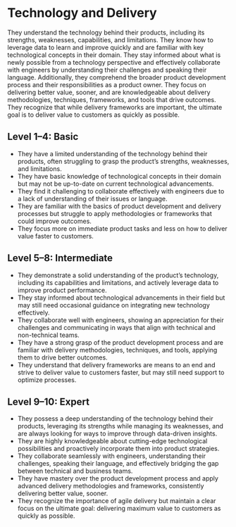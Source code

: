 # Technology and Delivery
They understand the technology behind their products, including its strengths, weaknesses, capabilities, and limitations. They know how to leverage data to learn and improve quickly and are familiar with key technological concepts in their domain. They stay informed about what is newly possible from a technology perspective and effectively collaborate with engineers by understanding their challenges and speaking their language. Additionally, they comprehend the broader product development process and their responsibilities as a product owner. They focus on delivering better value, sooner, and are knowledgeable about delivery methodologies, techniques, frameworks, and tools that drive outcomes. They recognize that while delivery frameworks are important, the ultimate goal is to deliver value to customers as quickly as possible.

## Level 1–4: Basic
- They have a limited understanding of the technology behind their products, often struggling to grasp the product’s strengths, weaknesses, and limitations.
- They have basic knowledge of technological concepts in their domain but may not be up-to-date on current technological advancements.
- They find it challenging to collaborate effectively with engineers due to a lack of understanding of their issues or language.
- They are familiar with the basics of product development and delivery processes but struggle to apply methodologies or frameworks that could improve outcomes.
- They focus more on immediate product tasks and less on how to deliver value faster to customers.

## Level 5–8: Intermediate
- They demonstrate a solid understanding of the product’s technology, including its capabilities and limitations, and actively leverage data to improve product performance.
- They stay informed about technological advancements in their field but may still need occasional guidance on integrating new technology effectively.
- They collaborate well with engineers, showing an appreciation for their challenges and communicating in ways that align with technical and non-technical teams.
- They have a strong grasp of the product development process and are familiar with delivery methodologies, techniques, and tools, applying them to drive better outcomes.
- They understand that delivery frameworks are means to an end and strive to deliver value to customers faster, but may still need support to optimize processes.

## Level 9–10: Expert
- They possess a deep understanding of the technology behind their products, leveraging its strengths while managing its weaknesses, and are always looking for ways to improve through data-driven insights.
- They are highly knowledgeable about cutting-edge technological possibilities and proactively incorporate them into product strategies.
- They collaborate seamlessly with engineers, understanding their challenges, speaking their language, and effectively bridging the gap between technical and business teams.
- They have mastery over the product development process and apply advanced delivery methodologies and frameworks, consistently delivering better value, sooner.
- They recognize the importance of agile delivery but maintain a clear focus on the ultimate goal: delivering maximum value to customers as quickly as possible.
